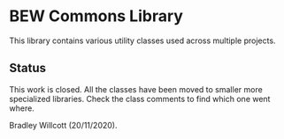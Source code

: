# BEW Commons Library
This library contains various utility classes used across multiple projects.

## Status
This work is closed.  All the classes have been moved to smaller more specialized
libraries.  Check the class comments to find which one went where.

Bradley Willcott (20/11/2020).
